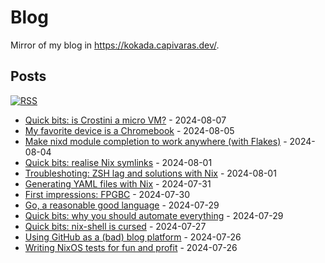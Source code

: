 # Blog

Mirror of my blog in https://kokada.capivaras.dev/.

## Posts

[![RSS](https://img.shields.io/badge/RSS-FFA562?style=for-the-badge&logo=rss&logoColor=white)](https://raw.githubusercontent.com/thiagokokada/blog/main/rss.xml)

- [Quick bits: is Crostini a micro VM?](2024-08-07/01-quick-bits-is-crostini-a-microvm.md) - 2024-08-07
- [My favorite device is a Chromebook](2024-08-05/01-my-favorite-device-is-a-chromebook.md) - 2024-08-05
- [Make nixd module completion to work anywhere (with Flakes)](2024-08-04/01-make-nixd-modules-completion-work-anywhere-with-flakes.md) - 2024-08-04
- [Quick bits: realise Nix symlinks](2024-08-01/02-quick-bits-realise-nix-symlinks.md) - 2024-08-01
- [Troubleshoting: ZSH lag and solutions with Nix](2024-08-01/01-troubleshooting-zsh-lag-and-solutions-with-nix.md) - 2024-08-01
- [Generating YAML files with Nix](2024-07-31/01-generating-yaml-files-with-nix.md) - 2024-07-31
- [First impressions: FPGBC](2024-07-30/01-first-impressions-fpgbc.md) - 2024-07-30
- [Go, a reasonable good language](2024-07-29/02-go-a-reasonable-good-language.md) - 2024-07-29
- [Quick bits: why you should automate everything](2024-07-29/01-quick-bits-why-you-should-automate-everything.md) - 2024-07-29
- [Quick bits: nix-shell is cursed](2024-07-27/01-quick-bits-nix-shell-is-cursed.md) - 2024-07-27
- [Using GitHub as a (bad) blog platform](2024-07-26/02-using-github-as-a-bad-blog-platform.md) - 2024-07-26
- [Writing NixOS tests for fun and profit](2024-07-26/01-writing-nixos-tests-for-fun-and-profit.md) - 2024-07-26
